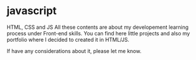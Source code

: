 # javascript
HTML, CSS and JS
All these contents are about my developement learning process under Front-end skills.
You can find here little projects and also my portfolio where I decided to created it in HTML/JS.

If have any considerations about it, please let me know.
